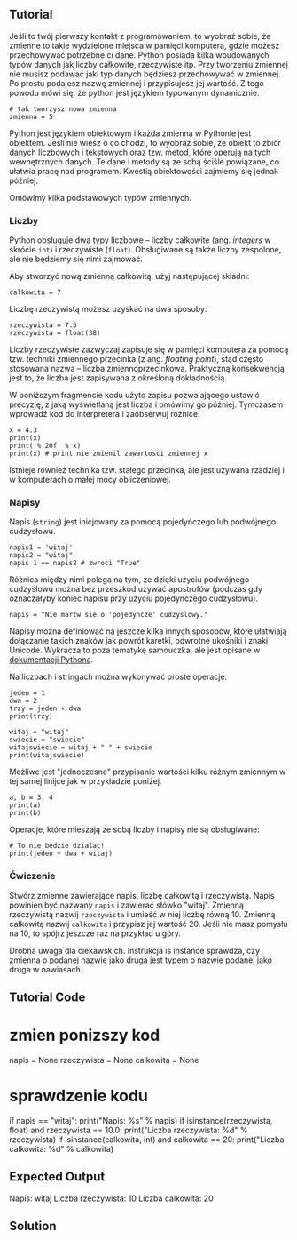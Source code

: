 Tutorial
--------

Jeśli to twój pierwszy kontakt z programowaniem, to wyobraź sobie, że zmienne to takie wydzielone miejsca w pamięci komputera, gdzie możesz przechowywać potrzebne ci dane. Python posiada kilka wbudowanych typów danych jak liczby całkowite, rzeczywiste itp. Przy tworzeniu zmiennej nie musisz podawać jaki typ danych będziesz przechowywać w zmiennej. Po prostu podajesz nazwę zmiennej i przypisujesz jej wartość. Z tego powodu mówi się, że python jest językiem typowanym dynamicznie.

    # tak tworzysz nowa zmienna
    zmienna = 5

Python jest językiem obiektowym i każda zmienna w Pythonie jest obiektem. Jeśli nie wiesz o co chodzi, to wyobraź sobie, że obiekt to zbiór danych liczbowych i tekstowych oraz tzw. metod, które operują na tych wewnętrznych danych. Te dane i metody są ze sobą ściśle powiązane, co ułatwia pracę nad programem. Kwestią obiektowości zajmiemy się jednak później.

Omówimy kilka podstawowych typów zmiennych.

### Liczby

Python obsługuje dwa typy liczbowe – liczby całkowite (ang. _integers_ w skrócie `int`) i rzeczywiste (`float`). Obsługiwane są także liczby zespolone, ale nie będziemy się nimi zajmować.

Aby stworzyć nową zmienną całkowitą, użyj następującej składni:

    calkowita = 7

Liczbę rzeczywistą możesz uzyskać na dwa sposoby:

    rzeczywista = 7.5
    rzeczywista = float(38)

Liczby rzeczywiste zazwyczaj zapisuje się w pamięci komputera za pomocą tzw. techniki zmiennego przecinka (z ang. _floating point_), stąd często stosowana nazwa – liczba zmiennoprzecinkowa. Praktyczną konsekwencją jest to, że liczba jest zapisywana z określoną dokładnością.

W poniższym fragmencie kodu użyto zapisu pozwalającego ustawić precyzję, z jaką wyświetlaną jest liczba i omówimy go później. Tymczasem wprowadź kod do interpretera i zaobserwuj różnice.

    x = 4.3
    print(x)
    print('%.20f' % x)
    print(x) # print nie zmienil zawartosci zmiennej x

Istnieje również technika tzw. stałego przecinka, ale jest używana rzadziej i w komputerach o małej mocy obliczeniowej.

### Napisy

Napis (`string`) jest inicjowany za pomocą pojedyńczego lub podwójnego cudzysłowu.

    napis1 = 'witaj'
    napis2 = "witaj"
    napis 1 == napis2 # zwroci "True"

Różnica między nimi polega na tym, że dzięki użyciu podwójnego cudzysłowu można bez przeszkód używać apostrofów (podczas gdy oznaczałyby koniec napisu przy użyciu pojedynczego cudzysłowu).

    napis = "Nie martw sie o 'pojedyncze' cudzyslowy."

Napisy można definiować na jeszcze kilka innych sposobów, które ułatwiają dołączanie takich znaków jak powrót karetki, odwrotne ukośniki i znaki Unicode. Wykracza to poza tematykę samouczka, ale jest opisane w [dokumentacji Pythona](http://docs.python.org/tutorial/introduction.html#strings "Strings in Python Tutorial").

Na liczbach i stringach można wykonywać proste operacje:

    jeden = 1
    dwa = 2
    trzy = jeden + dwa
    print(trzy)

    witaj = "witaj"
    swiecie = "swiecie"
    witajswiecie = witaj + " " + swiecie
    print(witajswiecie)

Możliwe jest "jednoczesne" przypisanie wartości kilku różnym zmiennym w tej samej linijce jak w przykładzie poniżej.

    a, b = 3, 4
    print(a)
    print(b)

Operacje, które mieszają ze sobą liczby i napisy nie są obsługiwane:

    # To nie bedzie dzialac!
    print(jeden + dwa + witaj)

### Ćwiczenie

Stwórz zmienne zawierające napis, liczbę całkowitą i rzeczywistą. Napis powinien być nazwany `napis` i zawierać słówko "witaj". Zmienną rzeczywistą nazwij `rzeczywista` i umieść w niej liczbę równą 10. Zmienną całkowitą nazwij `calkowita` i przypisz jej wartość 20. Jeśli nie masz pomysłu na 10, to spójrz jeszcze raz na przykład u góry.

Drobna uwaga dla ciekawskich. Instrukcja is instance sprawdza, czy zmienna o podanej nazwie jako druga jest typem o nazwie podanej jako druga w nawiasach.

Tutorial Code
-------------
# zmien ponizszy kod
napis = None
rzeczywista = None
calkowita = None

# sprawdzenie kodu
if napis == "witaj":
    print("Napis: %s" % napis)
if isinstance(rzeczywista, float) and rzeczywista == 10.0:
    print("Liczba rzeczywista: %d" % rzeczywista)
if isinstance(calkowita, int) and calkowita == 20:
    print("Liczba calkowita: %d" % calkowita)

Expected Output
---------------
Napis: witaj
Liczba rzeczywista: 10
Liczba calkowita: 20

Solution
--------

